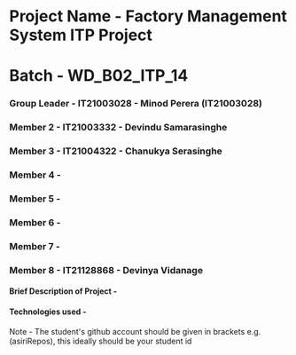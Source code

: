 # Project Name - Factory Management System ITP Project
# Batch - WD_B02_ITP_14
### Group Leader - IT21003028 - Minod Perera (IT21003028)
### Member 2 - IT21003332 - Devindu Samarasinghe
### Member 3 - IT21004322 - Chanukya Serasinghe
### Member 4 - 
### Member 5 - 
### Member 6 - 
### Member 7 - 
### Member 8 - IT21128868 - Devinya Vidanage

#### Brief Description of Project - 
#### Technologies used - 

Note - The student's github account should be given in brackets e.g. (asiriRepos), this ideally should be your student id 

